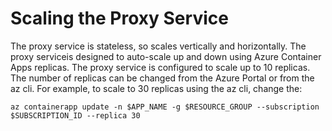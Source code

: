 # Scaling the Proxy Service

The proxy service is stateless, so scales vertically and horizontally. The proxy serviceis designed to auto-scale up and down using Azure Container Apps replicas. The proxy service is configured to scale up to 10 replicas. The number of replicas can be changed from the Azure Portal or from the az cli. For example, to scale to 30 replicas using the az cli, change the:

```shell
az containerapp update -n $APP_NAME -g $RESOURCE_GROUP --subscription $SUBSCRIPTION_ID --replica 30
```
